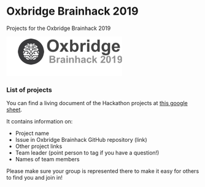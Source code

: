 # Oxbridge Brainhack 2019
Projects for the Oxbridge Brainhack 2019

![BrainhackLogo](https://github.com/oxbridgebrainhack/oxbridgebrainhack.github.io/blob/master/img/logo_text_BW.png)


### List of projects

You can find a living document of the Hackathon projects at [this google sheet](https://docs.google.com/spreadsheets/d/1kSlFgPVb-CF22RAWATAwDZG03dwBIgfZj_5D6ejSfzY/edit?usp=sharing).

It contains information on:
* Project name
* Issue in Oxbridge Brainhack GitHub repository (link)
* Other project links
* Team leader (point person to tag if you have a question!)
* Names of team members

Please make sure your group is represented there to make it easy for others to find you and join in!

